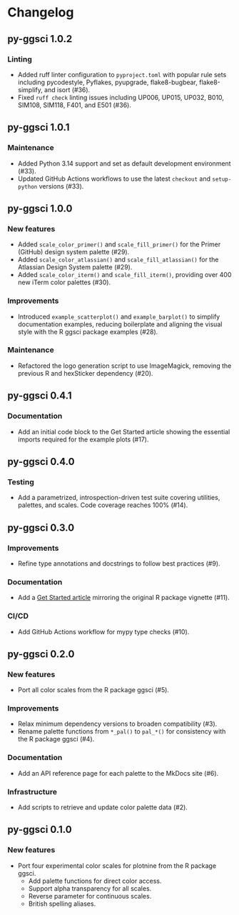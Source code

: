 # Changelog

## py-ggsci 1.0.2

### Linting

- Added ruff linter configuration to `pyproject.toml` with popular rule sets
  including pycodestyle, Pyflakes, pyupgrade, flake8-bugbear, flake8-simplify,
  and isort (#36).
- Fixed `ruff check` linting issues including UP006, UP015, UP032, B010,
  SIM108, SIM118, F401, and E501 (#36).

## py-ggsci 1.0.1

### Maintenance

- Added Python 3.14 support and set as default development environment (#33).
- Updated GitHub Actions workflows to use the latest `checkout` and
  `setup-python` versions (#33).

## py-ggsci 1.0.0

### New features

- Added `scale_color_primer()` and `scale_fill_primer()` for the
  Primer (GitHub) design system palette (#29).
- Added `scale_color_atlassian()` and `scale_fill_atlassian()` for the
  Atlassian Design System palette (#29).
- Added `scale_color_iterm()` and `scale_fill_iterm()`,
  providing over 400 new iTerm color palettes (#30).

### Improvements

- Introduced `example_scatterplot()` and `example_barplot()` to simplify
  documentation examples, reducing boilerplate and aligning the visual style
  with the R ggsci package examples (#28).

### Maintenance

- Refactored the logo generation script to use ImageMagick, removing the
  previous R and hexSticker dependency (#20).

## py-ggsci 0.4.1

### Documentation

- Add an initial code block to the Get Started article showing the
  essential imports required for the example plots (#17).

## py-ggsci 0.4.0

### Testing

- Add a parametrized, introspection-driven test suite covering utilities,
  palettes, and scales. Code coverage reaches 100% (#14).

## py-ggsci 0.3.0

### Improvements

- Refine type annotations and docstrings to follow best practices (#9).

### Documentation

- Add a [Get Started article](https://nanx.me/py-ggsci/articles/get-started/)
  mirroring the original R package vignette (#11).

### CI/CD

- Add GitHub Actions workflow for mypy type checks (#10).

## py-ggsci 0.2.0

### New features

- Port all color scales from the R package ggsci (#5).

### Improvements

- Relax minimum dependency versions to broaden compatibility (#3).
- Rename palette functions from `*_pal()` to `pal_*()` for consistency
  with the R package ggsci (#4).

### Documentation

- Add an API reference page for each palette to the MkDocs site (#6).

### Infrastructure

- Add scripts to retrieve and update color palette data (#2).

## py-ggsci 0.1.0

### New features

- Port four experimental color scales for plotnine from the R package ggsci.
  - Add palette functions for direct color access.
  - Support alpha transparency for all scales.
  - Reverse parameter for continuous scales.
  - British spelling aliases.
